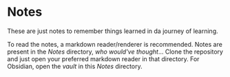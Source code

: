 # Notes

These are just notes to remember things learned in da journey of learning.

To read the notes, a markdown reader/renderer is recommended. Notes are present in the *Notes* directory, *who would've thought*... Clone the repository and just open your preferred markdown reader in that directory. For Obsidian, open the *vault* in this *Notes* directory.
